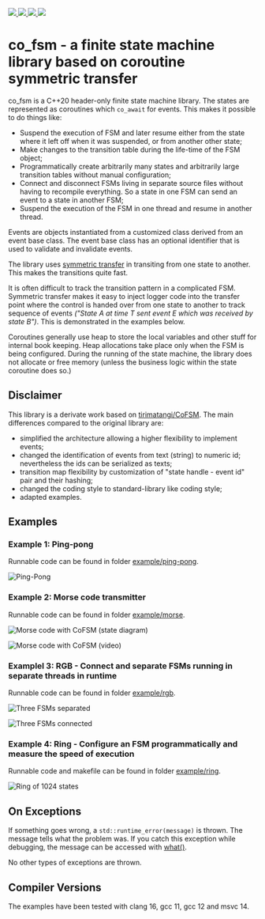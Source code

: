 
<p align="left">
    <a href="https://isocpp.org/">
        <img src="https://img.shields.io/badge/language-C%2B%2B20-blue.svg">
    </a>
    <a href="https://github.com/cflaviu/co_fsm/actions?query=workflow%3A%22Linux+Build%22">
        <img src="https://github.com/cflaviu/co_fsm/workflows/Linux%20Build/badge.svg">
    </a>
    <a href="https://github.com/cflaviu/co_fsm/actions?query=workflow%3A%22Windows+Build%22">
        <img src="https://github.com/cflaviu/co_fsm/workflows/Windows%20Build/badge.svg">
    </a>
    <a href="https://unlicense.org/">
        <img src="https://img.shields.io/github/license/cflaviu/co_fsm">
    </a>
</p>

# co_fsm - a finite state machine library based on coroutine symmetric transfer
co_fsm is a C++20 header-only finite state machine library.
The states are represented as coroutines which `co_await` for events.
This makes it possible to do things like:
- Suspend the execution of FSM and later resume either from the state where it left off when it was suspended, or from another other state;
- Make changes to the transition table during the life-time of the FSM object;
- Programmatically create arbitrarily many states and arbitrarily large transition tables without manual configuration;
- Connect and disconnect FSMs living in separate source files without having to recompile everything. So a state in one FSM can send an event to a state in another FSM;
- Suspend the execution of the FSM in one thread and resume in another thread.

Events are objects instantiated from a customized class derived from an event base class.
The event base class has an optional identifier that is used to validate and invalidate events.

The library uses [symmetric transfer](https://lewissbaker.github.io/2020/05/11/understanding_symmetric_transfer)
in transiting from one state to another. This makes the transitions quite fast.

It is often difficult to track the transition pattern in a complicated FSM. Symmetric transfer makes it easy to inject logger code into the transfer point where the control is handed over from one state to another to track sequence of events _("State A at time T sent event E which was received by state B")_. This is demonstrated in the examples below.

Coroutines generally use heap to store the local variables and other stuff for internal book keeping. Heap allocations take place only when the FSM is being configured.
During the running of the state machine, the library does not allocate or free memory (unless the business logic within the state coroutine does so.)

## Disclaimer
This library is a derivate work based on [tirimatangi/CoFSM](https://github.com/tirimatangi/CoFSM).
The main differences compared to the original library are:
- simplified the architecture allowing a higher flexibility to implement events;
- changed the identification of events from text (string) to numeric id; nevertheless the ids can be serialized as texts;
- transition map flexibility by customization of "state handle - event id" pair and their hashing;
- changed the coding style to standard-library like coding style;
- adapted examples.

## Examples

### Example 1: Ping-pong

Runnable code can be found in folder [example/ping-pong](example/ping-pong).

![Ping-Pong](example/ping-pong/diagram.png)

### Example 2: Morse code transmitter

Runnable code can be found in folder [example/morse](example/morse).

![Morse code with CoFSM (state diagram)](example/morse/diagram.png)

![Morse code with CoFSM (video)](example/morse/recording.gif)

### Examplel 3: RGB - Connect and separate FSMs running in separate threads in runtime

Runnable code can be found in folder [example/rgb](example/rgb).

![Three FSMs separated](example/rgb/diagram/separated.png)

![Three FSMs connected](example/rgb/diagram/connected.png)

### Example 4: Ring - Configure an FSM programmatically and measure the speed of execution

Runnable code and makefile can be found in folder [example/ring](example/ring).

![Ring of 1024 states](example/ring/diagram.png)

## On Exceptions
If something goes wrong, a `std::runtime_error(message)` is thrown. The message tells what the problem was. If you catch this exception while debugging, the message can be accessed with [what()](https://en.cppreference.com/w/cpp/error/exception/what).

No other types of exceptions are thrown.

## Compiler Versions
The examples have been tested with clang 16, gcc 11, gcc 12 and msvc 14.
